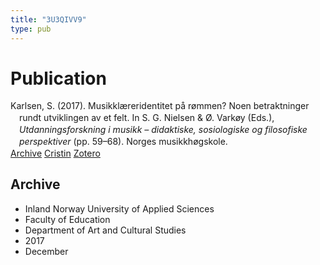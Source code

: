 ```yaml
---
title: "3U3QIVV9"
type: pub
---
```

<h1>Publication</h1>
<article id="csl-bib-container-3U3QIVV9" class="csl-bib-container">
  <div class="csl-bib-body" style="line-height: 1.35; padding-left: 1em; text-indent:-1em;">
  <div class="csl-entry">Karlsen, S. (2017). Musikkl&#xE6;reridentitet p&#xE5; r&#xF8;mmen? Noen betraktninger rundt utviklingen av et felt. In S. G. Nielsen &amp; &#xD8;. Vark&#xF8;y (Eds.), <i>Utdanningsforskning i musikk &#x2013; didaktiske, sosiologiske og filosofiske perspektiver</i> (pp. 59&#x2013;68). Norges musikkh&#xF8;gskole.</div>
</div>
  <div class="csl-bib-buttons">
    <a href="#taxonomy-article-3U3QIVV9" class="csl-bib-button">Archive</a>
    <a href="https://app.cristin.no/results/show.jsf?id=1524515" alt="Cristin URL" class="csl-bib-button">Cristin</a>
    <a href="http://zotero.org/groups/5402882/items/3U3QIVV9" alt="Zotero URL" class="csl-bib-button">Zotero</a>
  </div>
  <div id="csl-bib-meta-container-3U3QIVV9"></div>
</article>
<div id="csl-bib-meta-3U3QIVV9" class="csl-bib-meta">
  <article id="taxonomy-article-3U3QIVV9" class="taxonomy-article">
    <h1>Archive</h1>
    <ul>
      <li>Inland Norway University of Applied Sciences</li>
      <li>Faculty of Education</li>
      <li>Department of Art and Cultural Studies</li>
      <li>2017</li>
      <li>December</li>
    </ul>
  </article>
</div>
